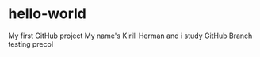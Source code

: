 # hello-world
My first GitHub project
My name's Kirill Herman and i study GitHub
Branch testing
precol
